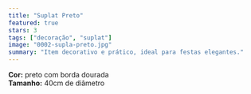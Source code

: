 ```yaml
---
title: "Suplat Preto"
featured: true
stars: 3
tags: ["decoração", "suplat"]
image: "0002-supla-preto.jpg"
summary: "Item decorativo e prático, ideal para festas elegantes."
---
```


**Cor:** preto com borda dourada  
**Tamanho:** 40cm de diâmetro
